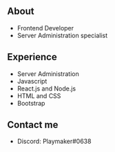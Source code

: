 ## About
- Frontend Developer
- Server Administration specialist

## Experience
- Server Administration
- Javascript
- React.js and Node.js
- HTML and CSS
- Bootstrap

## Contact me
- Discord: Playmaker#0638
